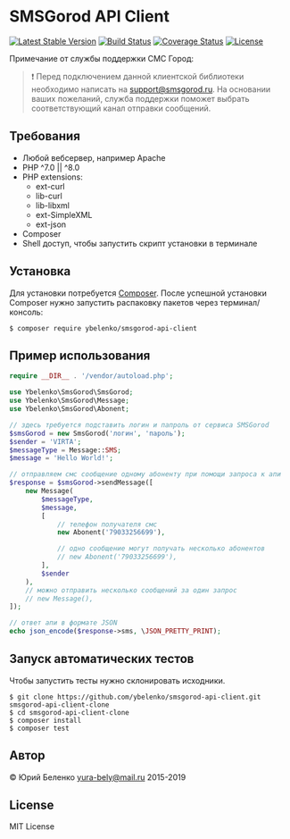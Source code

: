 # SMSGorod API Client

[![Latest Stable Version](https://poser.pugx.org/ybelenko/smsgorod-api-client/v/stable)](https://packagist.org/packages/ybelenko/smsgorod-api-client)
[![Build Status](https://github.com/ybelenko/smsgorod-api-client/actions/workflows/ci.yml/badge.svg)](https://github.com/ybelenko/smsgorod-api-client/actions/workflows/ci.yml)
[![Coverage Status](https://coveralls.io/repos/github/ybelenko/smsgorod-api-client/badge.svg?branch=master)](https://coveralls.io/github/ybelenko/smsgorod-api-client?branch=master)
[![License](https://poser.pugx.org/ybelenko/smsgorod-api-client/license)](https://packagist.org/packages/ybelenko/smsgorod-api-client)

Примечание от службы поддержки СМС Город:
> :exclamation: Перед подключением данной клиентской библиотеки необходимо написать на <support@smsgorod.ru>. На основании ваших пожеланий, служба поддержки поможет выбрать соответствующий канал отправки сообщений.

## Требования
- Любой вебсервер, например Apache
- PHP ^7.0 || ^8.0
- PHP extensions:
    - ext-curl
    - lib-curl
    - lib-libxml
    - ext-SimpleXML
    - ext-json
- Composer
- Shell доступ, чтобы запустить скрипт установки в терминале

## Установка
Для установки потребуется [Composer](https://getcomposer.org/download/).
После успешной установки Composer нужно запустить распаковку пакетов через терминал/консоль:
```shell
$ composer require ybelenko/smsgorod-api-client
```

## Пример использования
```php
require __DIR__ . '/vendor/autoload.php';

use Ybelenko\SmsGorod\SmsGorod;
use Ybelenko\SmsGorod\Message;
use Ybelenko\SmsGorod\Abonent;

// здесь требуется подставить логин и папроль от сервиса SMSGorod
$smsGorod = new SmsGorod('логин', 'пароль');
$sender = 'VIRTA';
$messageType = Message::SMS;
$message = 'Hello World!';

// отправляем смс сообщение одному абоненту при помощи запроса к апи
$response = $smsGorod->sendMessage([
    new Message(
        $messageType,
        $message,
        [
            // телефон получателя смс
            new Abonent('79033256699'),

            // одно сообщение могут получать несколько абонентов
            // new Abonent('79033256699'),
        ],
        $sender
    ),
    // можно отправить несколько сообщений за один запрос
    // new Message(),
]);

// ответ апи в формате JSON
echo json_encode($response->sms, \JSON_PRETTY_PRINT);
```

## Запуск автоматических тестов
Чтобы запустить тесты нужно склонировать исходники.
```shell
$ git clone https://github.com/ybelenko/smsgorod-api-client.git smsgorod-api-client-clone
$ cd smsgorod-api-client-clone
$ composer install
$ composer test
```

## Автор
© Юрий Беленко <yura-bely@mail.ru> 2015-2019

## License
MIT License
